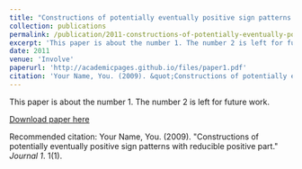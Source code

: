 ```yaml
---
title: "Constructions of potentially eventually positive sign patterns with reducible positive part"
collection: publications
permalink: /publication/2011-constructions-of-potentially-eventually-positive-sign-patterns-with-reducible-positive-part
excerpt: 'This paper is about the number 1. The number 2 is left for future work.'
date: 2011
venue: 'Involve'
paperurl: 'http://academicpages.github.io/files/paper1.pdf'
citation: 'Your Name, You. (2009). &quot;Constructions of potentially eventually positive sign patterns with reducible positive part.&quot; <i>Journal 1</i>. 1(1).'
---
```

This paper is about the number 1. The number 2 is left for future work.

[Download paper here](http://academicpages.github.io/files/paper1.pdf)

Recommended citation: Your Name, You. (2009). "Constructions of potentially eventually positive sign patterns with reducible positive part." <i>Journal 1</i>. 1(1).